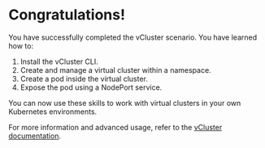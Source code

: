 # Congratulations!

You have successfully completed the vCluster scenario. You have learned how to:

1. Install the vCluster CLI.
2. Create and manage a virtual cluster within a namespace.
3. Create a pod inside the virtual cluster.
4. Expose the pod using a NodePort service.

You can now use these skills to work with virtual clusters in your own Kubernetes environments.

For more information and advanced usage, refer to the [vCluster documentation](https://www.vcluster.com/docs).

